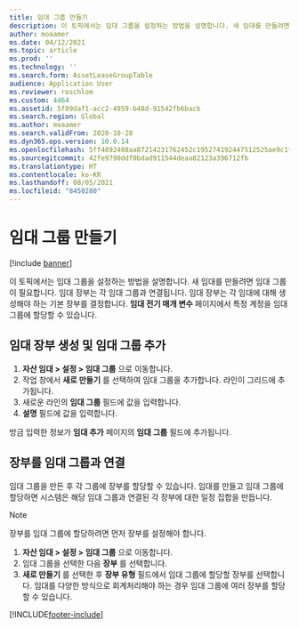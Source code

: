 ```yaml
---
title: 임대 그룹 만들기
description: 이 토픽에서는 임대 그룹을 설정하는 방법을 설명합니다. 새 임대를 만들려면 임대 그룹이 필요합니다.
author: moaamer
ms.date: 04/12/2021
ms.topic: article
ms.prod: ''
ms.technology: ''
ms.search.form: AssetLeaseGroupTable
audience: Application User
ms.reviewer: roschlom
ms.custom: 4464
ms.assetid: 5f89daf1-acc2-4959-b48d-91542fb6bacb
ms.search.region: Global
ms.author: moaamer
ms.search.validFrom: 2020-10-28
ms.dyn365.ops.version: 10.0.14
ms.openlocfilehash: 5ff4892408aa87214231762452c195274192447512525ae9c1f08dad8e318076
ms.sourcegitcommit: 42fe9790ddf0bdad911544deaa82123a396712fb
ms.translationtype: HT
ms.contentlocale: ko-KR
ms.lasthandoff: 08/05/2021
ms.locfileid: "8450280"
---
```

# <a name="create-a-lease-group"></a>임대 그룹 만들기

[!include [banner](../includes/banner.md)]

이 토픽에서는 임대 그룹을 설정하는 방법을 설명합니다. 새 임대를 만들려면 임대 그룹이 필요합니다. 임대 장부는 각 임대 그룹과 연결됩니다. 임대 장부는 각 임대에 대해 생성해야 하는 기본 장부를 결정합니다. **임대 전기 매개 변수** 페이지에서 특정 계정을 임대 그룹에 할당할 수 있습니다.

## <a name="create-a-lease-book-and-add-a-lease-group"></a>임대 장부 생성 및 임대 그룹 추가

1. **자산 임대 \> 설정 \> 임대 그룹** 으로 이동합니다.
2. 작업 창에서 **새로 만들기** 를 선택하여 임대 그룹을 추가합니다. 라인이 그리드에 추가됩니다.
3. 새로운 라인의 **임대 그룹** 필드에 값을 입력합니다.
4. **설명** 필드에 값을 입력합니다.

방금 입력한 정보가 **임대 추가** 페이지의 **임대 그룹** 필드에 추가됩니다.

## <a name="associate-a-book-with-a-lease-group"></a>장부를 임대 그룹과 연결

임대 그룹을 만든 후 각 그룹에 장부를 할당할 수 있습니다. 임대를 만들고 임대 그룹에 할당하면 시스템은 해당 임대 그룹과 연결된 각 장부에 대한 일정 집합을 만듭니다.

> [!NOTE]
> 장부를 임대 그룹에 할당하려면 먼저 장부를 설정해야 합니다.

1. **자산 임대 \> 설정 \> 임대 그룹** 으로 이동합니다.
2. 임대 그룹을 선택한 다음 **장부** 를 선택합니다.
3. **새로 만들기** 를 선택한 후 **장부 유형** 필드에서 임대 그룹에 할당할 장부를 선택합니다. 임대를 다양한 방식으로 회계처리해야 하는 경우 임대 그룹에 여러 장부를 할당할 수 있습니다.


[!INCLUDE[footer-include](../../includes/footer-banner.md)]
